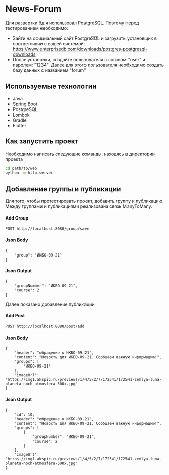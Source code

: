 # News-Forum
Для развертки бд я использовал PostgreSQL. Поэтому перед тестированием необходимо:
- Зайти на официальный сайт PostgreSQL и загрузить установщик в соответсивии с вашей системой: https://www.enterprisedb.com/downloads/postgres-postgresql-downloads
- После установки, создайте пользователя с логином "user" и паролем: "1234". Далее для этого пользователя необходимо создать базу данных с названием "forum"

## Используемые технологии

- Java
- Spring Boot
- PostgreSQL
- Lombok
- Gradle
- Flutter

## Как запустить проект

Необходимо написать следующие команды, находясь в директории проекта

```bash
cd path/to/web
python -m http.server
```

## Добавление группы и публикации
Для того, чтобы протестировать проект, добавить группу и публикацию. Между группами и публикациями реализована связь ManyToMany.
#### Add Group
```
POST http://localhost:8080/group/save
```
#### Json Body
```
{
    "group": "ИКБО-09-21"
}
```

#### Json Output
```
{
    "groupNumber": "ИКБО-09-21",
    "course": 2
}
```
Далее показано добавление публикации

#### Add Post
```
POST http://localhost:8080/post/add
```
#### Json Body
```
{
    "header": "обращение к ИКБО-09-21",
    "content": "Новость для ИКБО-09-21. Сообщаем важную информацию!",
    "groups": [
        "ИКБО-09-21"
    ],
    "imageUrl": "https://img1.akspic.ru/previews/1/4/5/2/7/172541/172541-zemlya-luna-planeta-noch-atmosfera-500x.jpg"
}
```

#### Json Output
```
{
    "id": 10,
    "header": "обращение к ИКБО-09-21",
    "content": "Новость для ИКБО-09-21. Сообщаем важную информацию!",
    "groups": [
        {
            "groupNumber": "ИКБО-09-21",
            "course": 2
        }
    ],
    "imageUrl": "https://img1.akspic.ru/previews/1/4/5/2/7/172541/172541-zemlya-luna-planeta-noch-atmosfera-500x.jpg"
}
```

